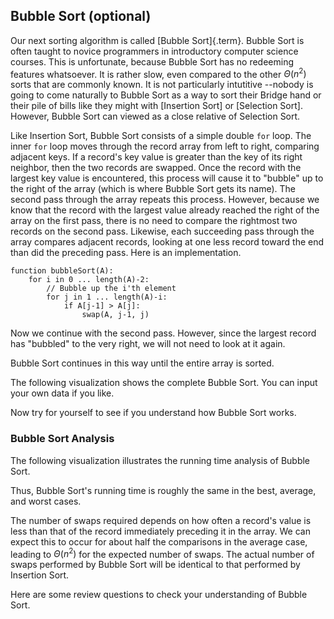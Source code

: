 
## Bubble Sort (optional)

Our next sorting algorithm is called [Bubble Sort]{.term}. Bubble Sort is often taught to novice programmers in
introductory computer science courses. This is unfortunate, because
Bubble Sort has no redeeming features whatsoever. It is rather slow,
even compared to the other $\Theta(n^2)$ sorts that are commonly known.
It is not particularly intutitive --nobody is going to come naturally
to Bubble Sort as a way to sort their Bridge hand or their pile of bills
like they might with
[Insertion Sort] or [Selection Sort]. 
However, Bubble Sort can viewed as a close relative of Selection Sort.

Like Insertion Sort, Bubble Sort consists of a simple double `for` loop.
The inner `for` loop moves through the record array from left to right,
comparing adjacent keys. If a record's key value is greater than the
key of its right neighbor, then the two records are swapped. Once the
record with the largest key value is encountered, this process will
cause it to "bubble" up to the right of the array (which is where
Bubble Sort gets its name). The second pass through the array repeats
this process. However, because we know that the record with the largest
value already reached the right of the array on the first pass, there is
no need to compare the rightmost two records on the second pass.
Likewise, each succeeding pass through the array compares adjacent
records, looking at one less record toward the end than did the
preceding pass. Here is an implementation.

    function bubbleSort(A):
        for i in 0 ... length(A)-2:
            // Bubble up the i'th element
            for j in 1 ... length(A)-i:
                if A[j-1] > A[j]:
                    swap(A, j-1, j)


<inlineav id="bubblesortS1CON" src="Sorting/bubblesortS1CON.js" name="Bubble Sort Slideshow 1"/>

Now we continue with the second pass. However, since the largest record
has "bubbled" to the very right, we will not need to look at it again.

<inlineav id="bubblesortS2CON" src="Sorting/bubblesortS2CON.js" name="Bubble Sort Slideshow 2"/>

Bubble Sort continues in this way until the entire array is sorted.

The following visualization shows the complete Bubble Sort. You can
input your own data if you like.

<avembed id="bubblesortAV" src="Sorting/bubblesortAV.html" type="ss" name="Bubble Sort Visualization"/>

Now try for yourself to see if you understand how Bubble Sort works.

<avembed id="BubsortPRO" src="Sorting/BubsortPRO.html" type="ka" name="Bubble Sort Proficiency Exercise"/>

### Bubble Sort Analysis

The following visualization illustrates the running time analysis of
Bubble Sort.

<inlineav id="BubbleSortAnalysisCON" src="Sorting/BubbleSortAnalysisCON.js" name="Bubble Sort Analysis Slideshow" links="Sorting/BubbleSortAnalysisCON.css"/>

Thus, Bubble Sort's running time is roughly the same in the best,
average, and worst cases.

The number of swaps required depends on how often a record's value is
less than that of the record immediately preceding it in the array. We
can expect this to occur for about half the comparisons in the average
case, leading to $\Theta(n^2)$ for the expected number of swaps. The
actual number of swaps performed by Bubble Sort will be identical to
that performed by Insertion Sort.

Here are some review questions to check your understanding of Bubble
Sort.

<avembed id="BubsortSumm" src="Sorting/BubsortSumm.html" type="ka" name="Bubble Sort Summary Exercise"/>
